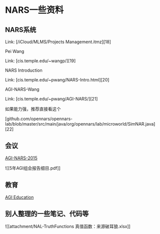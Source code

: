# NARS一些资料


## NARS系统

Link: [/iCloud/MLMS/Projects Management.itmz][18]



Pei Wang

Link: [cis.temple.edu/~wangp/][19]



NARS Introduction

Link: [cis.temple.edu/~pwang/NARS-Intro.html][20]



AGI-NARS-Wang

Link: [cis.temple.edu/~pwang/AGI-NARS/][21]



如果能力强，推荐直接看这个



[github.com/opennars/opennars-lab/blob/master/src/main/java/org/opennars/lab/microworld/SimNAR.java][22]

## 会议

[AGI-NARS-2015](https://cis.temple.edu/~pwang/AGI-NARS/2015-KFU/)

![[5年AGI组会报告细目.pdf]]



## 教育

[AGI Education](https://cis.temple.edu/~pwang/AGI-Curriculum.html)

## 别人整理的一些笔记、代码等

![[attachment/NAL-TruthFunctions 真值函数：来源破耳狼.xlsx]]





